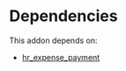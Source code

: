 # Dependencies

This addon depends on:

- [hr_expense_payment](https://github.com/bringout/oca-technical)
